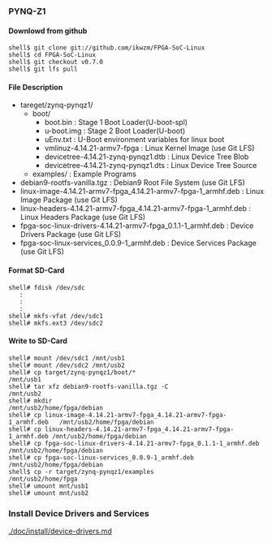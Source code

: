 ### PYNQ-Z1

#### Downlowd from github

```console
shell$ git clone git://github.com/ikwzm/FPGA-SoC-Linux
shell$ cd FPGA-SoC-Linux
shell$ git checkout v0.7.0
shell$ git lfs pull
```

#### File Description

 * tareget/zynq-pynqz1/
   + boot/
     - boot.bin                                                    : Stage 1 Boot Loader(U-boot-spl)
     - u-boot.img                                                  : Stage 2 Boot Loader(U-boot)
     - uEnv.txt                                                    : U-Boot environment variables for linux boot
     - vmlinuz-4.14.21-armv7-fpga                                  : Linux Kernel Image       (use Git LFS)
     - devicetree-4.14.21-zynq-pynqz1.dtb                          : Linux Device Tree Blob   
     - devicetree-4.14.21-zynq-pynqz1.dts                          : Linux Device Tree Source
   + examples/                                                     : Example Programs
 * debian9-rootfs-vanilla.tgz                                      : Debian9 Root File System (use Git LFS)
 * linux-image-4.14.21-armv7-fpga_4.14.21-armv7-fpga-1_armhf.deb   : Linux Image Package      (use Git LFS)
 * linux-headers-4.14.21-armv7-fpga_4.14.21-armv7-fpga-1_armhf.deb : Linux Headers Package    (use Git LFS)
 * fpga-soc-linux-drivers-4.14.21-armv7-fpga_0.1.1-1_armhf.deb     : Device Drivers Package   (use Git LFS)
 * fpga-soc-linux-services_0.0.9-1_armhf.deb                       : Device Services Package  (use Git LFS)

#### Format SD-Card

````console
shell# fdisk /dev/sdc
   :
   :
   :
shell# mkfs-vfat /dev/sdc1
shell# mkfs.ext3 /dev/sdc2
````

#### Write to SD-Card

````console
shell# mount /dev/sdc1 /mnt/usb1
shell# mount /dev/sdc2 /mnt/usb2
shell# cp target/zynq-pynqz1/boot/*                                       /mnt/usb1
shell# tar xfz debian9-rootfs-vanilla.tgz -C                              /mnt/usb2
shell# mkdir                                                              /mnt/usb2/home/fpga/debian
shell# cp linux-image-4.14.21-armv7-fpga_4.14.21-armv7-fpga-1_armhf.deb   /mnt/usb2/home/fpga/debian
shell# cp linux-headers-4.14.21-armv7-fpga_4.14.21-armv7-fpga-1_armhf.deb /mnt/usb2/home/fpga/debian
shell# cp fpga-soc-linux-drivers-4.14.21-armv7-fpga_0.1.1-1_armhf.deb     /mnt/usb2/home/fpga/debian
shell# cp fpga-soc-linux-services_0.0.9-1_armhf.deb                       /mnt/usb2/home/fpga/debian
shell$ cp -r target/zynq-pynqz1/examples                                  /mnt/usb2/home/fpga
shell# umount mnt/usb1
shell# umount mnt/usb2
````

### Install Device Drivers and Services

[./doc/install/device-drivers.md](device-drivers.md)

